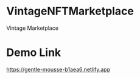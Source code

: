 # VintageNFTMarketplace

Vintage Marketplace

# Demo Link

https://gentle-mousse-b1aea6.netlify.app
